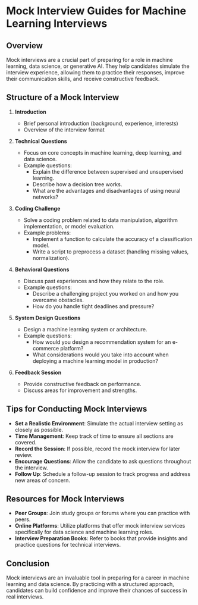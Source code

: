 # Mock Interview Guides for Machine Learning Interviews

## Overview
Mock interviews are a crucial part of preparing for a role in machine learning, data science, or generative AI. They help candidates simulate the interview experience, allowing them to practice their responses, improve their communication skills, and receive constructive feedback.

## Structure of a Mock Interview
1. **Introduction**
   - Brief personal introduction (background, experience, interests)
   - Overview of the interview format

2. **Technical Questions**
   - Focus on core concepts in machine learning, deep learning, and data science.
   - Example questions:
     - Explain the difference between supervised and unsupervised learning.
     - Describe how a decision tree works.
     - What are the advantages and disadvantages of using neural networks?

3. **Coding Challenge**
   - Solve a coding problem related to data manipulation, algorithm implementation, or model evaluation.
   - Example problems:
     - Implement a function to calculate the accuracy of a classification model.
     - Write a script to preprocess a dataset (handling missing values, normalization).

4. **Behavioral Questions**
   - Discuss past experiences and how they relate to the role.
   - Example questions:
     - Describe a challenging project you worked on and how you overcame obstacles.
     - How do you handle tight deadlines and pressure?

5. **System Design Questions**
   - Design a machine learning system or architecture.
   - Example questions:
     - How would you design a recommendation system for an e-commerce platform?
     - What considerations would you take into account when deploying a machine learning model in production?

6. **Feedback Session**
   - Provide constructive feedback on performance.
   - Discuss areas for improvement and strengths.

## Tips for Conducting Mock Interviews
- **Set a Realistic Environment**: Simulate the actual interview setting as closely as possible.
- **Time Management**: Keep track of time to ensure all sections are covered.
- **Record the Session**: If possible, record the mock interview for later review.
- **Encourage Questions**: Allow the candidate to ask questions throughout the interview.
- **Follow Up**: Schedule a follow-up session to track progress and address new areas of concern.

## Resources for Mock Interviews
- **Peer Groups**: Join study groups or forums where you can practice with peers.
- **Online Platforms**: Utilize platforms that offer mock interview services specifically for data science and machine learning roles.
- **Interview Preparation Books**: Refer to books that provide insights and practice questions for technical interviews.

## Conclusion
Mock interviews are an invaluable tool in preparing for a career in machine learning and data science. By practicing with a structured approach, candidates can build confidence and improve their chances of success in real interviews.